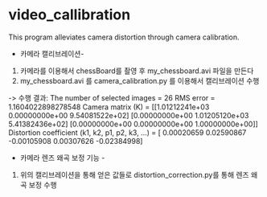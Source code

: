 # video_callibration
This program alleviates camera distortion through camera calibration.

- 카메라 캘리브레이션-

1. 카메라를 이용해서 chessBoard를 촬영 후 my_chessboard.avi 파일을 만든다
2. my_chessboard.avi 를 camera_calibration.py 를 이용해서 캘리브레이션 수행

-> 수행 결과:
The number of selected images = 26
RMS error = 1.1604022898278548
Camera matrix (K) = 
[[1.01212241e+03 0.00000000e+00 9.54081522e+02]
 [0.00000000e+00 1.01205120e+03 5.41382436e+02]
 [0.00000000e+00 0.00000000e+00 1.00000000e+00]]
 Distortion coefficient (k1, k2, p1, p2, k3, ...) = [ 0.00020659  0.02590867 -0.00105908  0.00307626 -0.02384998]


 

 - 카메라 렌즈 왜곡 보정 기능 -

1. 위의 캘리브레이션을 통해 얻은 값들로 distortion_correction.py를 통해 렌즈 왜곡 보정 수행

 
